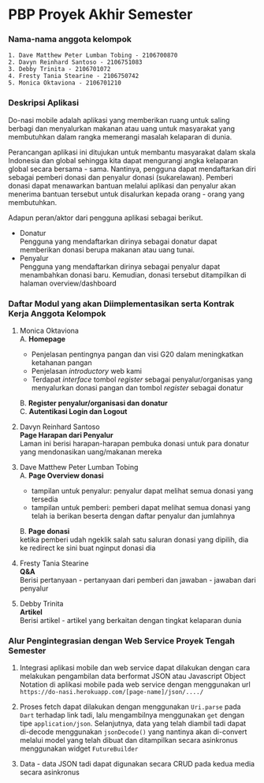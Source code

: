 # PBP Proyek Akhir Semester

### Nama-nama anggota kelompok 
```
1. Dave Matthew Peter Lumban Tobing - 2106700870
2. Davyn Reinhard Santoso - 2106751083
3. Debby Trinita - 2106701072
4. Fresty Tania Stearine - 2106750742
5. Monica Oktaviona - 2106701210
```

### Deskripsi Aplikasi
Do-nasi mobile adalah aplikasi yang memberikan ruang untuk saling berbagi dan menyalurkan makanan atau uang untuk masyarakat yang membutuhkan dalam rangka memerangi masalah kelaparan di dunia.

Perancangan aplikasi ini ditujukan untuk membantu masyarakat dalam skala Indonesia dan global sehingga kita dapat mengurangi angka kelaparan global secara bersama - sama. Nantinya, pengguna dapat mendaftarkan diri sebagai pemberi donasi dan penyalur donasi (sukarelawan). Pemberi donasi dapat menawarkan bantuan melalui aplikasi dan penyalur akan menerima bantuan tersebut untuk disalurkan kepada orang - orang yang membutuhkan.

Adapun peran/aktor dari pengguna aplikasi sebagai berikut.
- Donatur\
    Pengguna yang mendaftarkan dirinya sebagai donatur dapat memberikan donasi berupa makanan atau uang tunai. 
- Penyalur\
    Pengguna yang mendaftarkan dirinya sebagai penyalur dapat menambahkan donasi baru. Kemudian, donasi tersebut ditampilkan di halaman overview/dashboard

### Daftar Modul yang akan Diimplementasikan serta Kontrak Kerja Anggota Kelompok
1. Monica Oktaviona\
   A. **Homepage**
    - Penjelasan pentingnya pangan dan visi G20 dalam meningkatkan ketahanan pangan
    - Penjelasan *introductory* web kami
    - Terdapat *interface* tombol *register* sebagai penyalur/organisas yang menyalurkan donasi pangan dan tombol *register* sebagai donatur 

   B. **Register penyalur/organisasi dan donatur**\
   C. **Autentikasi Login dan Logout**

2. Davyn Reinhard Santoso\
   **Page Harapan dari Penyalur** \
   Laman ini berisi harapan-harapan pembuka donasi untuk para donatur yang mendonasikan uang/makanan mereka 

3. Dave Matthew Peter Lumban Tobing\
   A. **Page Overview donasi**
    - tampilan untuk penyalur: penyalur dapat melihat semua donasi yang tersedia
    - tampilan untuk pemberi: pemberi dapat melihat semua donasi yang telah ia berikan beserta dengan daftar penyalur dan jumlahnya
      
   B. **Page donasi** \
   ketika pemberi udah ngeklik salah satu saluran donasi yang dipilih, dia ke redirect ke sini buat nginput donasi dia

5. Fresty Tania Stearine\
   **Q&A** \
      Berisi pertanyaan - pertanyaan dari pemberi dan jawaban - jawaban dari penyalur

6. Debby Trinita\
   **Artikel** \
      Berisi artikel - artikel yang berkaitan dengan tingkat kelaparan dunia

### Alur Pengintegrasian dengan Web Service Proyek Tengah Semester 
1. Integrasi aplikasi mobile dan web service dapat dilakukan dengan cara melakukan pengambilan data berformat JSON atau Javascript Object Notation di aplikasi mobile pada web service dengan menggunakan url `https://do-nasi.herokuapp.com/[page-name]/json/..../`

2. Proses fetch dapat dilakukan dengan menggunakan `Uri.parse` pada `Dart` terhadap link tadi, lalu mengambilnya menggunakan `get` dengan tipe `application/json`. Selanjutnya, data yang telah diambil tadi dapat di-decode menggunakan `jsonDecode()` yang nantinya akan di-convert melalui model yang telah dibuat dan ditampilkan secara asinkronus menggunakan widget `FutureBuilder`

3. Data - data JSON tadi dapat digunakan secara CRUD pada kedua media secara asinkronus

